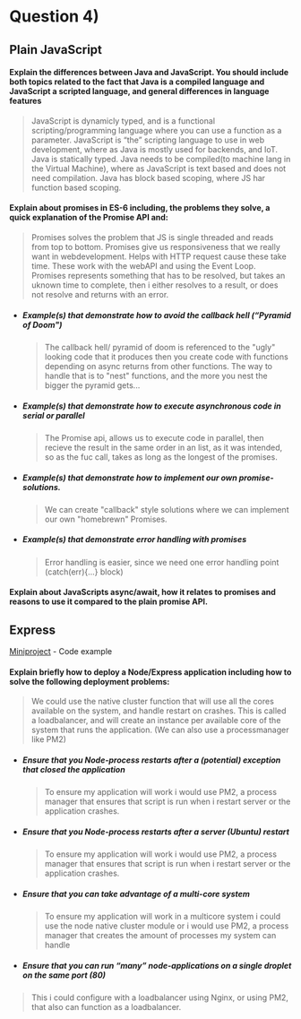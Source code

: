 # Question 4)
## Plain JavaScript
#### Explain the differences between Java and JavaScript. You should include both topics related to the fact that Java is a compiled language and JavaScript a scripted language, and general differences in language features
>JavaScript is dynamicly typed, and is a functional scripting/programming language where you can use a function as a parameter. JavaScript is “the” scripting language to use in web development, where as Java is mostly used for backends, and IoT. Java is statically typed.
>Java needs to be compiled(to machine lang in the Virtual Machine), where as JavaScript is text based and does not need compilation.
>Java has block based scoping, where JS har function based scoping.

#### Explain about promises in ES-6 including, the problems they solve, a quick explanation of the Promise API and:
>Promises solves the problem that JS is single threaded and reads from top to bottom. Promises give us responsiveness that we really want in webdevelopment. Helps with HTTP request cause these take time. These work with the webAPI and using the Event Loop.
>Promises represents something that has to be resolved, but takes an uknown time to complete, then i either resolves to a result, or does not resolve and returns with an error.
- ##### Example(s) that demonstrate how to avoid the callback hell  (“Pyramid of Doom")
    >The callback hell/ pyramid of doom is referenced to the "ugly" looking code that it produces then you create code with functions depending on async returns from other functions. The way to handle that is to "nest" functions, and the more you nest the bigger the pyramid gets...
- ##### Example(s) that demonstrate how to execute asynchronous code in serial or parallel
    >The Promise api, allows us to execute code in parallel, then recieve the result in the same order in an list, as it was intended, so as the fuc call, takes as long as the longest of the promises.
- ##### Example(s) that demonstrate how to implement our own promise-solutions.
    >We can create "callback" style solutions where we can implement our own "homebrewn" Promises.
- ##### Example(s) that demonstrate error handling with promises
    >Error handling is easier, since we need one error handling point (catch(err){...} block)

#### Explain about JavaScripts async/await, how it relates to promises and reasons to use it compared to the plain promise API.
## Express
[Miniproject](https://github.com/Stani2980/miniProjectJS) -  Code example

#### Explain briefly how to deploy a Node/Express application including how to solve the following deployment problems:
 > We could use the native cluster function that will use all the cores available on the system, and handle restart on crashes. This is called a loadbalancer, and will create an instance per available core of the system that runs the application. (We can also use a processmanager like PM2)
- ##### Ensure that you Node-process restarts after a (potential) exception that closed the application
    > To ensure my application will work i would use PM2, a process manager that ensures that script is run when i restart server or the application crashes.
- ##### Ensure that you Node-process restarts after a server (Ubuntu) restart
    > To ensure my application will work i would use PM2, a process manager that ensures that script is run when i restart server or the application crashes.
- ##### Ensure that you can take advantage of a multi-core system
   > To ensure my application will work in a multicore system i could use the node native cluster module or i would use PM2, a process manager that creates the amount of processes my system can handle
- ##### Ensure that you can run “many” node-applications on a single droplet on the same port (80)
> This i could configure with a loadbalancer using Nginx, or using PM2, that also can function as a loadbalancer.